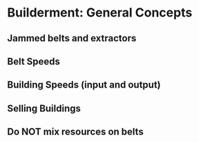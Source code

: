 # Builderment:  General Concepts

## Jammed belts and extractors

## Belt Speeds

## Building Speeds (input and output)

## Selling Buildings

## Do NOT mix resources on belts